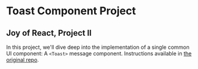 # Toast Component Project

## Joy of React, Project II

In this project, we'll dive deep into the implementation of a single common UI component: A `<Toast>` message component. Instructions available in [the original repo](https://github.com/joy-of-react/project-toast).